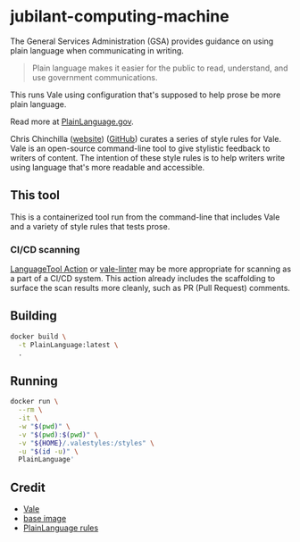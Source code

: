 # jubilant-computing-machine

The General Services Administration (GSA) provides guidance on using
plain language when communicating in writing.

> Plain language makes it easier for the public to read, understand,
> and use government communications.

This runs Vale using configuration that's supposed to help prose
be more plain language.

Read more at [PlainLanguage.gov](https://www.plainlanguage.gov/).

Chris Chinchilla ([website](https://chrischinchilla.com/))
([GitHub](https://github.com/ChrisChinchilla)) curates a series of
style rules for Vale.  Vale is an open-source command-line tool to
give stylistic feedback to writers of content.  The intention of these
style rules is to help writers write using language that's more readable
and accessible.

## This tool

This is a containerized tool run from the command-line that includes
Vale and a variety of style rules that tests prose.


### CI/CD scanning
[LanguageTool Action](https://github.com/marketplace/actions/run-languagetool-with-reviewdog)
or [vale-linter](https://github.com/marketplace/actions/vale-linter)
may be more appropriate for scanning as a part of a CI/CD system.
This action already includes the scaffolding to surface the scan results
more cleanly, such as PR (Pull Request) comments.

## Building

```sh
docker build \
  -t PlainLanguage:latest \
  .
```

## Running

```sh
docker run \
  --rm \
  -it \
  -w "$(pwd)" \
  -v "$(pwd):$(pwd)" \
  -v "${HOME}/.valestyles:/styles" \
  -u "$(id -u)" \
  PlainLanguage'
```

## Credit

* [Vale](https://vale.sh/)
* [base image](https://hub.docker.com/r/jdkato/vale)
* [PlainLanguage rules](https://github.com/testthedocs/PlainLanguage)
